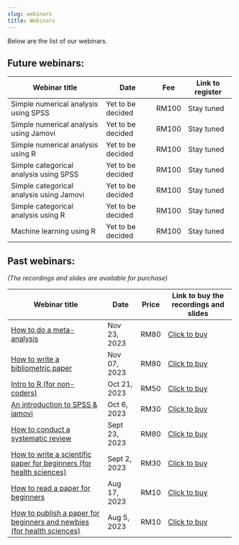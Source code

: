 ```yaml
---
slug: webinars
title: Webinars
---
```


Below are the list of our webinars.

## **Future webinars:**

| Webinar title | Date | Fee | Link to register |  
|---------------|------|-----|------------------|
| Simple numerical analysis using SPSS | Yet to be decided | RM100 | Stay tuned |
| Simple numerical analysis using Jamovi | Yet to be decided | RM100 | Stay tuned |
| Simple numerical analysis using R | Yet to be decided | RM100 | Stay tuned |
| Simple categorical analysis using SPSS | Yet to be decided | RM100 | Stay tuned |
| Simple categorical analysis using Jamovi | Yet to be decided | RM100 | Stay tuned |
| Simple categorical analysis using R | Yet to be decided | RM100 | Stay tuned |
| Machine learning using R | Yet to be decided | RM100 | Stay tuned |


## **Past webinars**: 
*(The recordings and slides are available for purchase)*

| Webinar title | Date | Price | Link to buy the recordings and slides |  
|---------------|------|-------|---------------------------------------|  
| [How to do a meta-analysis](/./webinar_detail/2023-11-09-how-to-do-a-meta-analysis/index.html) | Nov 23, 2023 | RM80 | [Click to buy](https://forms.gle/nMmC7gXnVPw7GeAm7) |
| [How to write a bibliometric paper](/./webinar_detail/2023-10-26-how-to-write-a-bibliometric-paper/index.html) | Nov 07, 2023 | RM80 | [Click to buy](https://forms.gle/PNr6uyh7KAHRAGMXA) |
| [Intro to R (for non-coders)](/./webinar_detail/2023-10-12-intro-to-r-for-non-coders/index.html) | Oct 21, 2023 | RM50 | [Click to buy](https://forms.gle/qLeQVD1AwxztdyCi9) |
| [An introduction to SPSS & jamovi](/./webinar_detail/2023-09-29-an-introduction-to-spss-jamovi/index.html) | Oct 6, 2023 | RM30 | [Click to buy](https://forms.gle/Zzj78NkGk2d1Tksc7) |
| [How to conduct a systematic review](/./webinar_detail/2023-09-10-how-to-conduct-a-systematic-review/index.html) | Sept 23, 2023 | RM80 | [Click to buy](https://forms.gle/hnrSgtde7pCRpU7fA) |
| [How to write a scientific paper for beginners (for health sciences)](/./webinar_detail/2023-09-07-how-to-write-a-scientific-paper-for-beginners-for-health-sciences/index.html) | Sept 2, 2023 | RM30 | [Click to buy](https://forms.gle/WCPpz7pvshg7zdjY9) |
| [How to read a paper for beginners](/./webinar_detail/2023-09-07-how-to-read-a-paper-for-beginners/index.html) | Aug 17, 2023 | RM10 | [Click to buy ](https://forms.gle/U94PpQckbVDgWYGW6) |
| [How to publish a paper for beginners and newbies (for health sciences)](/./webinar_detail/2023-09-07-how-to-publish-a-paper-for-beginners-and-newbies-for-health-sciences/index.html) | Aug 5, 2023 | RM10 | [Click to buy](https://forms.gle/pLpYbRiu9MDRFeEX6) |
